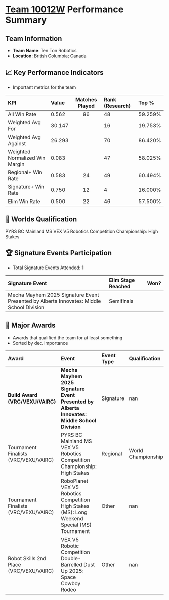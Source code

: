 # [Team 10012W](https://https://www.robotevents.com/teams/V5RC/10012W) Performance Summary

##  Team Information
- **Team Name**: Ten Ton Robotics
- **Location**: British Columbia; Canada

## 📈 Key Performance Indicators
- Important metrics for the team

| KPI | Value | Matches Played | Rank (Research) | Top % |
|:---|:-----|:--------------:|:----|:-----|
| All Win Rate | 0.562 | 96 | 48 | 59.259% |
| Weighted Avg For | 30.147 |  | 16 | 19.753% |
| Weighted Avg Against | 26.293 |  | 70 | 86.420% |
| Weighted Normalized Win Margin | 0.083 |  | 47 | 58.025% |
| Regional+ Win Rate | 0.583 | 24 | 49 | 60.494% |
| Signature+ Win Rate | 0.750 | 12 | 4 | 16.000% |
| Elim Win Rate | 0.500 | 22 | 46 | 57.500% |


## 🎯 Worlds Qualification
PYRS BC Mainland MS VEX V5 Robotics Competition Championship: High Stakes

## 🏆 Signature Events Participation
- Total Signature Events Attended: **1**

| Signature Event | Elim Stage Reached | Won? |
|:----------------|:-------------------|:----|
| Mecha Mayhem 2025 Signature Event Presented by Alberta Innovates: Middle School Division | Semifinals |  |


## 🥇 Major Awards
- Awards that qualified the team for at least something
- Sorted by dec. importance

| Award | Event | Event Type | Qualification |
|:------|:------|:-----------|:--------------|
| **Build Award (VRC/VEXU/VAIRC)** | **Mecha Mayhem 2025 Signature Event Presented by Alberta Innovates: Middle School Division** | Signature | nan |
| Tournament Finalists (VRC/VEXU/VAIRC) | PYRS BC Mainland MS VEX V5 Robotics Competition Championship: High Stakes | Regional | World Championship |
| Tournament Finalists (VRC/VEXU/VAIRC) | RoboPlanet VEX V5 Robotics Competition High Stakes (MS): Long Weekend Special (MS) Tournament | Other | nan |
| Robot Skills 2nd Place (VRC/VEXU/VAIRC) | VEX V5 Robotic Competition Double-Barrelled Dust Up 2025: Space Cowboy Rodeo | Other | nan |


